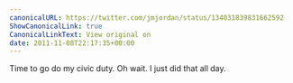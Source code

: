 ```yaml
---
canonicalURL: https://twitter.com/jmjordan/status/134031839831662592
ShowCanonicalLink: true
CanonicalLinkText: View original on
date: 2011-11-08T22:17:35+00:00
---
```

Time to go do my civic duty. Oh wait. I just did that all day.